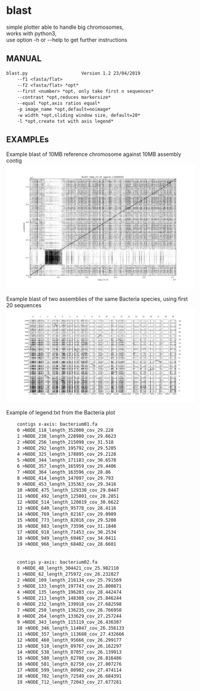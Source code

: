 # blast
simple plotter able to handle big chromosomes,  
works with python3,  
use option -h or --help to get further instructions  
  
## MANUAL  

    blast.py					Version 1.2	23/04/2019
        --f1 <fasta/flat>
        --f2 <fasta/flat> *opt*
        --first <number> *opt, only take first n sequences*
        --contrast *opt,reduces markersize*
        --equal *opt,axis ratios equal*
        -p image_name *opt,default=noimage*
        -w width *opt,sliding window size, default=20*
        -l *opt,create txt with axis legend*


## EXAMPLEs


Example blast of 10MB reference chromosome against 10MB assembly contig
![10_MB_chr plot](/example/example_10MB_chr.png)


Example blast of two assemblies of the same Bacteria species, using first 20 sequences 
![bacteria flatfile plot](/example/example_bacteria.png)


Example of legend.txt from the Bacteria plot


        contigs x-axis: bacterium01.fa
        0 >NODE_118_length_352008_cov_29.228
        1 >NODE_238_length_228980_cov_29.6623
        2 >NODE_256_length_215098_cov_31.518
        3 >NODE_292_length_195792_cov_29.5205
        4 >NODE_325_length_178895_cov_29.2128
        5 >NODE_344_length_171183_cov_30.6578
        6 >NODE_357_length_165959_cov_29.4406
        7 >NODE_364_length_163596_cov_28.86
        8 >NODE_414_length_147097_cov_29.793
        9 >NODE_453_length_135363_cov_29.3416
        10 >NODE_475_length_129330_cov_29.8447
        11 >NODE_492_length_125801_cov_28.2851
        12 >NODE_514_length_120819_cov_30.6622
        13 >NODE_640_length_95778_cov_28.4116
        14 >NODE_769_length_82167_cov_29.0989
        15 >NODE_773_length_82016_cov_29.5208
        16 >NODE_883_length_73596_cov_31.1848
        17 >NODE_918_length_71453_cov_30.2534
        18 >NODE_949_length_69467_cov_34.0411
        19 >NODE_966_length_68402_cov_28.6601


        contigs y-axis: bacterium02.fa
        0 >NODE_48_length_304421_cov_25.982110
        1 >NODE_62_length_275972_cov_26.232827
        2 >NODE_109_length_216134_cov_25.791569
        3 >NODE_133_length_197743_cov_25.800871
        4 >NODE_135_length_196203_cov_28.442474
        5 >NODE_213_length_148308_cov_25.846244
        6 >NODE_232_length_139918_cov_27.682598
        7 >NODE_250_length_136235_cov_26.766950
        8 >NODE_264_length_133629_cov_27.257244
        9 >NODE_343_length_115119_cov_26.436307
        10 >NODE_346_length_114847_cov_26.356133
        11 >NODE_357_length_113688_cov_27.432666
        12 >NODE_460_length_95666_cov_26.299177
        13 >NODE_510_length_89767_cov_26.162297
        14 >NODE_538_length_87057_cov_26.139913
        15 >NODE_580_length_82780_cov_26.816486
        16 >NODE_581_length_82750_cov_27.807276
        17 >NODE_599_length_80902_cov_27.474114
        18 >NODE_702_length_72549_cov_26.684391
        19 >NODE_712_length_72043_cov_27.677281
